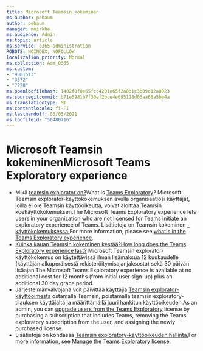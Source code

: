```yaml
---
title: Microsoft Teamsin kokeminen
ms.author: pebaum
author: pebaum
manager: mnirkhe
ms.audience: Admin
ms.topic: article
ms.service: o365-administration
ROBOTS: NOINDEX, NOFOLLOW
localization_priority: Normal
ms.collection: Adm_O365
ms.custom:
- "9001513"
- "3572"
- "7228"
ms.openlocfilehash: 1402f0f0e65fcc4201e65f2a8d1c3b09c12a0023
ms.sourcegitcommit: b71e5981b7f30ef2bce4e695118d03aa68a5be4a
ms.translationtype: MT
ms.contentlocale: fi-FI
ms.lasthandoff: 03/05/2021
ms.locfileid: "50480716"
---
```

# <a name="microsoft-teams-exploratory-experience"></a><span data-ttu-id="1fe73-102">Microsoft Teamsin kokeminen</span><span class="sxs-lookup"><span data-stu-id="1fe73-102">Microsoft Teams Exploratory experience</span></span>

- <span data-ttu-id="1fe73-103">Mikä [teamsin explorator on?](https://docs.microsoft.com/microsoftteams/teams-exploratory)</span><span class="sxs-lookup"><span data-stu-id="1fe73-103">What is [Teams Exploratory](https://docs.microsoft.com/microsoftteams/teams-exploratory)?</span></span> <span data-ttu-id="1fe73-104">Microsoft Teamsin explorator-käyttökokemuksen avulla organisaatiosi käyttäjät, joilla ei ole Teamsin käyttöoikeutta, voivat aloittaa Teamsin koekäyttökokemuksen.</span><span class="sxs-lookup"><span data-stu-id="1fe73-104">The Microsoft Teams Exploratory experience lets users in your organization who are not licensed for Teams initiate an exploratory experience of Teams.</span></span> <span data-ttu-id="1fe73-105">Lisätietoja on Teamsin kokeminen [-käyttökokemuksessa.](https://docs.microsoft.com/microsoftteams/teams-exploratory#whats-in-the-teams-exploratory-experience)</span><span class="sxs-lookup"><span data-stu-id="1fe73-105">For more information, please see [what's in the Teams Exploratory experience](https://docs.microsoft.com/microsoftteams/teams-exploratory#whats-in-the-teams-exploratory-experience).</span></span>
- [<span data-ttu-id="1fe73-106">Kuinka kauan Teamsin kokeminen kestää?</span><span class="sxs-lookup"><span data-stu-id="1fe73-106">How long does the Teams Exploratory experience last?</span></span>](https://docs.microsoft.com/microsoftteams/teams-exploratory#how-long-does-the-teams-exploratory-experience-last) <span data-ttu-id="1fe73-107">Microsoft Teamsin explorator-käyttökokemus on käytettävissä ilman lisämaksua 12 kuukaudelle (käyttäjän alkuperäisestä rekisteröitymisajanjaksosta) sekä 30 päivän lisäajan.</span><span class="sxs-lookup"><span data-stu-id="1fe73-107">The Microsoft Teams Exploratory experience is available at no additional cost for 12 months (from initial user sign-up) plus an additional 30 day grace period.</span></span>
- <span data-ttu-id="1fe73-108">Järjestelmänvalvojana voit päivittää käyttäjiä [Teamsin explorator-käyttöoimesta](https://docs.microsoft.com/microsoftteams/teams-exploratory#upgrade-users-from-the-teams-exploratory-license) ostamalla Teamsin, poistamalla teamsin exploratory-tilauksen käyttäjältä ja määrittämällä juuri hankitun käyttöoikeuden.</span><span class="sxs-lookup"><span data-stu-id="1fe73-108">As an admin, you can [upgrade users from the Teams Exploratory](https://docs.microsoft.com/microsoftteams/teams-exploratory#upgrade-users-from-the-teams-exploratory-license) license by purchasing a subscription that includes Teams, removing the Teams exploratory subscription from the user, and assigning the newly purchased license.</span></span>
- <span data-ttu-id="1fe73-109">Lisätietoja on kohdassa [Teamsin exploratory-käyttöoikeuden hallinta.](https://docs.microsoft.com/microsoftteams/teams-exploratory)</span><span class="sxs-lookup"><span data-stu-id="1fe73-109">For more information, see [Manage the Teams Exploratory license](https://docs.microsoft.com/microsoftteams/teams-exploratory).</span></span>

